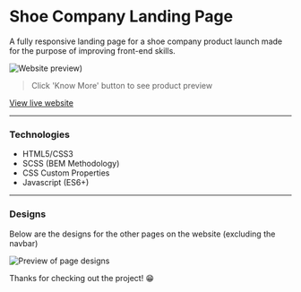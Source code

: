# Shoe Company Landing Page

A fully responsive landing page for a shoe company product launch made for the purpose of improving front-end skills.

![Website preview)](https://user-images.githubusercontent.com/56409227/148761885-7b0ff4ae-aaf3-4eb7-a4ce-cbeea65e111d.png)

> Click 'Know More' button to see product preview

[View live website](https://shoe-product-landing-page.vercel.app/)

---

### Technologies

- HTML5/CSS3
- SCSS (BEM Methodology)
- CSS Custom Properties
- Javascript (ES6+)

---

### Designs

Below are the designs for the other pages on the website (excluding the navbar)

![Preview of page designs](https://user-images.githubusercontent.com/56409227/148761630-fa11c86b-a6a3-4d95-bd81-841faab804c3.png)

Thanks for checking out the project! 😁
